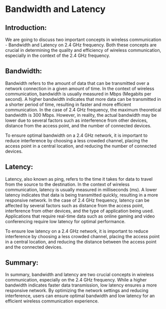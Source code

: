 # Bandwidth and Latency

## Introduction:
We are going to discuss two important concepts in wireless communication - Bandwidth and Latency on 2.4 GHz frequency. Both these concepts are crucial in determining the quality and efficiency of wireless communication, especially in the context of the 2.4 GHz frequency.

## Bandwidth:
Bandwidth refers to the amount of data that can be transmitted over a network connection in a given amount of time. In the context of wireless communication, bandwidth is usually measured in Mbps (Megabits per second). A higher bandwidth indicates that more data can be transmitted in a shorter period of time, resulting in faster and more efficient communication.
In the case of 2.4 GHz frequency, the maximum theoretical bandwidth is 300 Mbps. However, in reality, the actual bandwidth may be lower due to several factors such as interference from other devices, distance from the access point, and the number of connected devices.

To ensure optimal bandwidth on a 2.4 GHz network, it is important to reduce interference by choosing a less crowded channel, placing the access point in a central location, and reducing the number of connected devices.

## Latency:
Latency, also known as ping, refers to the time it takes for data to travel from the source to the destination. In the context of wireless communication, latency is usually measured in milliseconds (ms). A lower latency indicates that data is being transmitted quickly, resulting in a more responsive network.
In the case of 2.4 GHz frequency, latency can be affected by several factors such as distance from the access point, interference from other devices, and the type of application being used. Applications that require real-time data such as online gaming and video conferencing require low latency for optimal performance.

To ensure low latency on a 2.4 GHz network, it is important to reduce interference by choosing a less crowded channel, placing the access point in a central location, and reducing the distance between the access point and the connected devices.

## Summary:
In summary, bandwidth and latency are two crucial concepts in wireless communication, especially on the 2.4 GHz frequency. While a higher bandwidth indicates faster data transmission, low latency ensures a more responsive network. By optimizing the network settings and reducing interference, users can ensure optimal bandwidth and low latency for an efficient wireless communication experience.